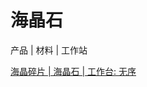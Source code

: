 # 海晶石

产品 | 材料 | 工作站

[海晶碎片 | 海晶石 | 工作台: 无序](/zh_cn/recipes/prismarine/prismarine_shard__prismarine__crafting_shapeless.md)

